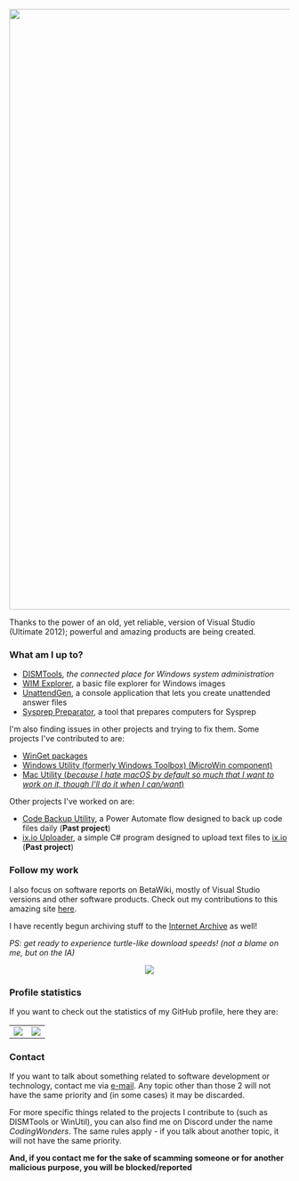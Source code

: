 <!--
**CodingWonders/CodingWonders** is a ✨ _special_ ✨ repository because its `README.md` (this file) appears on your GitHub profile.

Here are some ideas to get you started:

- 🔭 I’m currently working on ...
- 🌱 I’m currently learning ...
- 👯 I’m looking to collaborate on ...
- 🤔 I’m looking for help with ...
- 💬 Ask me about ...
- 📫 How to reach me: ...
- 😄 Pronouns: ...
- ⚡ Fun fact: ...
-->

<p align="center">
  <!-- <img src="https://github.com/CodingWonders/CodingWonders/assets/101426328/914637fb-42fa-463d-b62f-6be357143d80" /> -->
  <img width="1920" height="1080" alt="gh_cw_banner" src="https://github.com/user-attachments/assets/84ff1144-4c6b-4974-b09d-48434b84ed2e" />
</p>

Thanks to the power of an old, yet reliable, version of Visual Studio (Ultimate 2012); powerful and amazing products are being created.

### What am I up to?
- [DISMTools](https://github.com/CodingWonders/DISMTools), *the connected place for Windows system administration*
- [WIM Explorer](https://github.com/CodingWonders/WIM-Explorer), a basic file explorer for Windows images
- [UnattendGen](https://github.com/CodingWonders/UnattendGen), a console application that lets you create unattended answer files
- [Sysprep Preparator](https://github.com/CodingWonders/SysprepPreparator), a tool that prepares computers for Sysprep

I'm also finding issues in other projects and trying to fix them. Some projects I've contributed to are:

- [WinGet packages](https://github.com/microsoft/winget-pkgs)
- [Windows Utility (formerly Windows Toolbox) (MicroWin component)](https://github.com/ChrisTitusTech/winutil)
- [Mac Utility (*because I hate macOS by default so much that I want to work on it, though I'll do it when I can/want*)](https://github.com/ChrisTitusTech/macutil)

Other projects I've worked on are:

- [Code Backup Utility](https://github.com/CodingWonders/code-backup-util), a Power Automate flow designed to back up code files daily (**Past project**)
- [ix.io Uploader](https://github.com/CodingWonders/ix-uploader), a simple C# program designed to upload text files to [ix.io](http://ix.io) (**Past project**)

### Follow my work
I also focus on software reports on BetaWiki, mostly of Visual Studio versions and other software products. Check out my contributions to this amazing site [here](https://betawiki.net/wiki/Special:Contributions/BetaReporter).

I have recently begun archiving stuff to the [Internet Archive](https://archive.org/details/@betareporter) as well!

*PS: get ready to experience turtle-like download speeds! (not a blame on me, but on the IA)*

<p align="center">
  <img src="https://github.com/CodingWonders/CodingWonders/assets/101426328/a9116987-4add-451d-9973-283c04ea1849">
</p>

### Profile statistics

If you want to check out the statistics of my GitHub profile, here they are:

<table align="center" valign="middle" cellspacing="2" cellpadding="4" style="border: none">
  <tr>
    <td><img src="https://github-readme-stats.vercel.app/api?username=CodingWonders&theme=vue-dark&show_icons=true&hide_border=true&count_private=true" /></td>
    <td><img src="https://github-readme-stats.vercel.app/api/top-langs/?username=CodingWonders&theme=vue-dark&show_icons=true&hide_border=true&layout=compact" /></td>    
  </tr>
</table>  


### Contact
If you want to talk about something related to software development or technology, contact me via [e-mail](mailto:betareporter98@gmail.com). Any topic other than those 2 will not have the same priority and (in some cases) it may be discarded.

For more specific things related to the projects I contribute to (such as DISMTools or WinUtil), you can also find me on Discord under the name *CodingWonders*. The same rules apply - if you talk about another topic, it will not have the same priority.

**And, if you contact me for the sake of scamming someone or for another malicious purpose, you will be blocked/reported**
